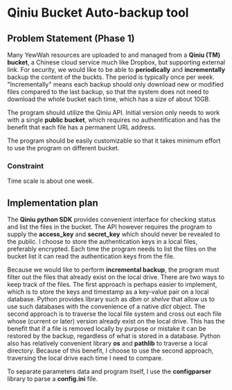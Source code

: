 # Qiniu Bucket Auto-backup tool

## Problem Statement (Phase 1)

Many YewWah resources are uploaded to and managed from a **Qiniu (TM) bucket**, a Chinese cloud service much like Dropbox, but supporting external link. For security, we would like to be able to **periodically** and **incrementally** backup the content of the buckts. The period is typically once per week. "Incrementally" means each backup should only download new or modified files compared to the last backup, so that the system does not need to download the whole bucket each time, which has a size of about 10GB.

The program should utilize the Qiniu API. Initial version only needs to work with a single **public bucket**, which requires no authentification and has the benefit that each file has a permanent URL address.

The program should be easily customizable so that it takes minimum effort to use the program on different bucket.

### Constraint

Time scale is about one week.

## Implementation plan

The **Qiniu python SDK** provides convenient interface for checking status and list the files in the bucket. The API however requires the program to supply the **access_key** and **secret_key** which should never be revealed to the public. I choose to store the authentication keys in a local files, preferably encrypted. Each time the program needs to list the files on the bucket list it can read the authentication keys from the file.

Because we would like to perform **incremental backup**, the program must filter out the files that already exist on the local drive. There are two ways to keep track of the files. The first approach is perhaps easier to implement, which is to store the keys and timestamp as a key-value pair on a local database. Python provides library such as *dbm* or *shelve* that allow us to use such databases with the convenience of a native *dict* object. The second approach is to traverse the local file system and cross out each file whose (current or later) version already exist on the local drive. This has the benefit that if a file is removed locally by purpose or mistake it can be restored by the backup, regardless of what is stored in a database. Python also has relatively convenient library **os** and **pathlib** to traverse a local directory. Because of this benefit, I choose to use the second approach, traversing the local drive each time I need to compare.

To separate parameters data and program itself, I use the **configparser** library to parse a **config.ini** file.